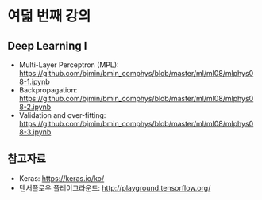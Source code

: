 # 여덟 번째 강의

## Deep Learning I

* Multi-Layer Perceptron (MPL): https://github.com/bjmin/bmin_comphys/blob/master/ml/ml08/mlphys08-1.ipynb
* Backpropagation: https://github.com/bjmin/bmin_comphys/blob/master/ml/ml08/mlphys08-2.ipynb
* Validation and over-fitting: https://github.com/bjmin/bmin_comphys/blob/master/ml/ml08/mlphys08-3.ipynb


## 참고자료
* Keras: https://keras.io/ko/
* 텐서플로우 플레이그라운드: http://playground.tensorflow.org/
